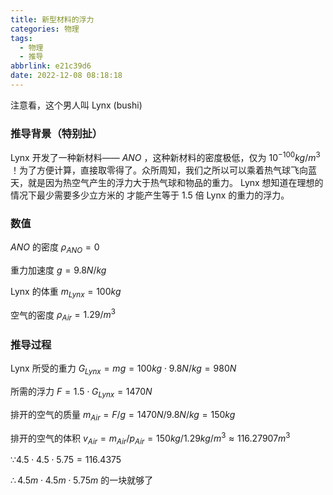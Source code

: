 ```yaml
---
title: 新型材料的浮力
categories: 物理
tags:
  - 物理
  - 推导
abbrlink: e21c39d6
date: 2022-12-08 08:18:18
---
```


注意看，这个男人叫 Lynx (bushi)

<!-- more -->

### 推导背景（特别扯）
Lynx 开发了一种新材料—— $ANO$ ，这种新材料的密度极低，仅为 $10^{-100}kg/m^3$ ！为了方便计算，直接取零得了。众所周知，我们之所以可以乘着热气球飞向蓝天，就是因为热空气产生的浮力大于热气球和物品的重力。 Lynx 想知道在理想的情况下最少需要多少立方米的 才能产生等于 $1.5$ 倍 Lynx 的重力的浮力。

### 数值

$ANO$ 的密度 $\rho_{ANO}=0$

重力加速度 $g=9.8N/kg$

Lynx 的体重 $m_{Lynx}=100kg$

空气的密度 $\rho_{Air}=1.29/m^3$

### 推导过程

Lynx 所受的重力 $G_{Lynx}=mg=100kg\cdot 9.8N/kg=980N$

所需的浮力 $F=1.5\cdot G_{Lynx}=1470N$

排开的空气的质量 $m_{Air}=F/g=1470N/9.8N/kg=150kg$

排开的空气的体积 $v_{Air}=m_{Air}/p_{Air}=150kg/1.29kg/m^3\approx 116.27907m^3$

$\because 4.5\cdot 4.5\cdot 5.75=116.4375$

$\therefore 4.5m\cdot 4.5m\cdot 5.75m$ 的一块就够了
 
 
 
 
 


